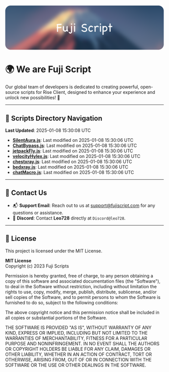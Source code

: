 ![Banner](.github/b.webp)

# 🌍 **We are Fuji Script**

Our global team of developers is dedicated to creating powerful, open-source scripts for Rise Client, designed to enhance your experience and unlock new possibilities! 🌟

---
<!-- SCRIPTS_NAVIGATION_START -->
## 📂 **Scripts Directory Navigation**

**Last Updated**: 2025-01-08 15:30:08 UTC

- **[SilentAura.js](scripts/SilentAura.js)**: Last modified on 2025-01-08 15:30:06 UTC
- **[ChatBypass.js](scripts/ChatBypass.js)**: Last modified on 2025-01-08 15:30:06 UTC
- **[jetpackFly.js](scripts/jetpackFly.js)**: Last modified on 2025-01-08 15:30:06 UTC
- **[velocityHylex.js](scripts/velocityHylex.js)**: Last modified on 2025-01-08 15:30:06 UTC
- **[chestxray.js](scripts/chestxray.js)**: Last modified on 2025-01-08 15:30:06 UTC
- **[bedxray.js](scripts/bedxray.js)**: Last modified on 2025-01-08 15:30:06 UTC
- **[chatMacro.js](scripts/chatMacro.js)**: Last modified on 2025-01-08 15:30:06 UTC

<!-- SCRIPTS_NAVIGATION_END -->

---

## 💬 **Contact Us**  
- 📬 **Support Email**: Reach out to us at [support@fujiscript.com](mailto:support@fujiscript.com) for any questions or assistance.  
- 💬 **Discord**: Contact **Leo728** directly at `Discord@leo728`.

---

## 📜 **License**

This project is licensed under the MIT License.  

**MIT License**  
Copyright (c) 2023 Fuji Scripts  

Permission is hereby granted, free of charge, to any person obtaining a copy of this software and associated documentation files (the "Software"), to deal in the Software without restriction, including without limitation the rights to use, copy, modify, merge, publish, distribute, sublicense, and/or sell copies of the Software, and to permit persons to whom the Software is furnished to do so, subject to the following conditions:  

The above copyright notice and this permission notice shall be included in all copies or substantial portions of the Software.  

THE SOFTWARE IS PROVIDED "AS IS", WITHOUT WARRANTY OF ANY KIND, EXPRESS OR IMPLIED, INCLUDING BUT NOT LIMITED TO THE WARRANTIES OF MERCHANTABILITY, FITNESS FOR A PARTICULAR PURPOSE AND NONINFRINGEMENT. IN NO EVENT SHALL THE AUTHORS OR COPYRIGHT HOLDERS BE LIABLE FOR ANY CLAIM, DAMAGES OR OTHER LIABILITY, WHETHER IN AN ACTION OF CONTRACT, TORT OR OTHERWISE, ARISING FROM, OUT OF OR IN CONNECTION WITH THE SOFTWARE OR THE USE OR OTHER DEALINGS IN THE SOFTWARE.  
